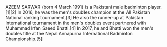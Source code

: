 AZEEM SARWAR (born 4 March 1991) is a Pakistani male badminton player.[1][2] In 2016, he was the men's doubles champion at the All Pakistan National ranking tournament.[3] He also the runner-up at Pakistan International tournament in the men's doubles event partnered with Muhammad Irfan Saeed Bhatti.[4] In 2017, he and Bhatti won the men's doubles title at the Nepal Annapurna International Badminton Championship.[5]

